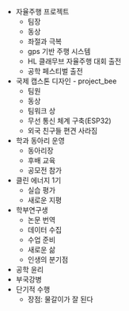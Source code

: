 - 자율주행 프로젝트
	- 팀장
	- 동상
	- 좌절과 극복
	- gps 기반 주행 시스템
	- HL 클래무브 자율주행 대회 출전
	- 공학 페스티벌 출전
- 국제 캡스톤 디자인 - project_bee
	- 팀원
	- 동상
	- 팀워크 상
	- 무선 통신 체계 구축(ESP32)
	- 외국 친구들 편견 사라짐
- 학과 동아리 운영
	- 동아리장
	- 후배 교육
	- 공모전 참가
- 클린 에너지 1기
	- 실습 평가
	- 새로운 지평
- 학부연구생
	- 논문 번역
	- 데이터 수집
	- 수업 준비
	- 새로운 삶
	- 인생의 분기점
- 공학 윤리
- 부국강병
- 단기적 수행
	- 장점: 물갈이가 잘 된다